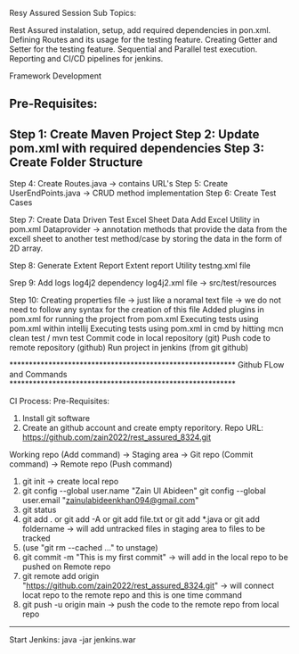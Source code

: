 Resy Assured Session Sub Topics:

Rest Assured instalation, setup, add required dependencies in pon.xml.
Defining Routes and its usage for the testing feature.
Creating Getter and Setter for the testing feature.
Sequential and Parallel test execution.
Reporting and CI/CD pipelines for jenkins.

Framework Development

Pre-Requisites:
--------------
Step 1: Create Maven Project
Step 2: Update pom.xml with required dependencies
Step 3: Create Folder Structure
-------------------------------

Step 4: Create Routes.java -> contains URL's
Step 5: Create UserEndPoints.java -> CRUD method implementation
Step 6: Create Test Cases

Step 7: Create Data Driven Test
	Excel Sheet Data
	Add Excel Utility in pom.xml
	Dataprovider -> annotation methods that provide the data from the excell sheet to another test method/case by storing the data in the form of 2D array.

Step 8: Generate Extent Report
	Extent report Utility
	testng.xml file

Srep 9: Add logs
	log4j2 dependency
	log4j2.xml file -> src/test/resources

Step 10: Creating properties file -> just like a noramal text file -> we do not need to follow any syntax for the creation of this file
	 Added plugins in pom.xml for running the project from pom.xml
	 Executing tests using pom.xml within intellij
	 Executing tests using pom.xml in cmd by hitting mcn clean test / mvn test
	 Commit code in local repository (git)
	 Push code to remote repository (github)
	 Run project in jenkins (from git github)

********************************************************** Github FLow and Commands **********************************************************

CI Process:
Pre-Requisites:

1. Install git software
2. Create an github account and create empty reporitory.
   Repo URL: https://github.com/zain2022/rest_assured_8324.git


Working repo (Add command) -> Staging area -> Git repo (Commit command) -> Remote repo (Push command)

1. git init -> create local repo
2. git config --global user.name "Zain Ul Abideen"
   git config --global user.email "zainulabideenkhan094@gmail.com"
3. git status
4. git add . or git add -A or git add file.txt or git add *.java or git add foldername -> will add untracked files in staging area to files to be tracked
5. (use "git rm --cached <file>..." to unstage)
6. git commit -m "This is my first commit" -> will add in the local repo to be pushed on Remote repo
7. git remote add origin "https://github.com/zain2022/rest_assured_8324.git" -> will connect locat repo to the remote repo and this is one time command
8. git push -u origin main -> push the code to the remote repo from local repo

********************************************************** *********************** **********************************************************

Start Jenkins: java -jar jenkins.war
